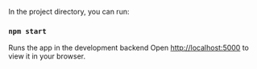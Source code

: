 In the project directory, you can run:

### `npm start`

Runs the app in the development backend
Open [http://localhost:5000](http://localhost:5000) to view it in your browser.
